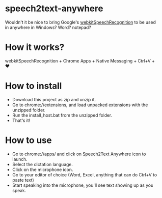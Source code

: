 # speech2text-anywhere
Wouldn't it be nice to bring Google's [webkitSpeechRecognition](https://www.google.com/intl/en/chrome/demos/speech.html) to be used in anywhere in Windows? Word? notepad?

# How it works?
webkitSpeechRecognition + Chrome Apps + Native Messaging + Ctrl+V + :heart:

# How to install
- Download this project as zip and unzip it.
- Go to chrome://extensions, and load unpacked extensions with the unzipped folder.
- Run the install_host.bat from the unzipped folder.
- That's it!

# How to use
- Go to chrome://apps/ and click on Speech2Text Anywhere icon to launch.
- Select the dictation language.
- Click on the microphone icon.
- Go to your editor of choice (Word, Excel, anything that can do Ctrl+V to paste text)
- Start speaking into the microphone, you'll see text showing up as you speak.
